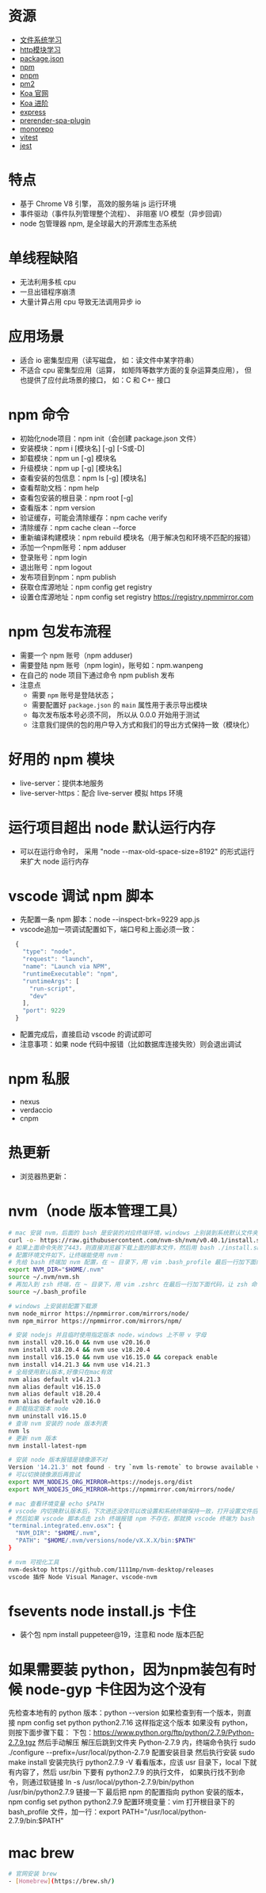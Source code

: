 # 资源
- [文件系统学习](http://www.jianshu.com/p/5683c8a93511)
- [http模块学习](https://my.oschina.net/freddon/blog/513853)
- [package.json](http://mujiang.info/translation/npmjs/files/package.json.html)
- [npm](https://www.npmjs.cn/)
- [pnpm](https://pnpm.io/zh/)
- [pm2](https://pm2.keymetrics.io/)
- [Koa 官网](https://koa.bootcss.com/)
- [Koa 进阶](https://chenshenhai.github.io/koa2-note/note/project/framework.html)
- [express](https://expressjs.com/zh-cn/)
- [prerender-spa-plugin](https://www.npmjs.com/package/prerender-spa-plugin)
- [monorepo](相似包多项目统一管理)
- [vitest](https://cn.vitest.dev/)
- [jest](https://www.jestjs.cn/)

# 特点 
- 基于 Chrome V8 引擎， 高效的服务端 js 运行环境
- 事件驱动（事件队列管理整个流程）、 非阻塞 I/O 模型（异步回调）
- node 包管理器 npm, 是全球最大的开源库生态系统

# 单线程缺陷
- 无法利用多核 cpu
- 一旦出错程序崩溃
- 大量计算占用 cpu 导致无法调用异步 io

# 应用场景
- 适合 io 密集型应用（读写磁盘， 如：读文件中某字符串）
- 不适合 cpu 密集型应用（运算， 如矩阵等数学方面的复杂运算类应用）， 但也提供了应付此场景的接口， 如：C 和 C+- 接口

# npm 命令
- 初始化node项目：npm init（会创建 package.json 文件）
- 安装模块：npm i [模块名] [-g] [-S或-D]
- 卸载模块：npm un [-g] 模块名
- 升级模块：npm up [-g] [模块名]
- 查看安装的包信息：npm ls [-g] [模块名]
- 查看帮助文档：npm help
- 查看包安装的根目录：npm root [-g]
- 查看版本：npm version
- 验证缓存，可能会清除缓存：npm cache verify
- 清除缓存：npm cache clean --force
- 重新编译构建模块：npm rebuild 模块名（用于解决包和环境不匹配的报错）
- 添加一个npm账号：npm adduser
- 登录账号：npm login
- 退出账号：npm logout
- 发布项目到npm：npm publish
- 获取仓库源地址：npm config get registry
- 设置仓库源地址：npm config set registry https://registry.npmmirror.com

# npm 包发布流程
- 需要一个 npm 账号（npm adduser)
- 需要登陆 npm 账号（npm login)，账号如：npm.wanpeng
- 在自己的 node 项目下通过命令 npm publish 发布
- 注意点
  - 需要 `npm` 账号是登陆状态； 
  - 需要配置好 `package.json` 的 `main` 属性用于表示导出模块
  - 每次发布版本号必须不同， 所以从 0.0.0 开始用于测试
  - 注意我们提供的包的用户导入方式和我们的导出方式保持一致（模块化）

# 好用的 npm 模块
- live-server：提供本地服务
- live-server-https：配合 live-server 模拟 https 环境

# 运行项目超出 node 默认运行内存
- 可以在运行命令时， 采用 "node --max-old-space-size=8192" 的形式运行来扩大 node 运行内存

# vscode 调试 npm 脚本
- 先配置一条 npm 脚本：node --inspect-brk=9229 app.js
- vscode追加一项调试配置如下，端口号和上面必须一致：
```js
  {
    "type": "node",
    "request": "launch",
    "name": "Launch via NPM",
    "runtimeExecutable": "npm",
    "runtimeArgs": [
      "run-script",
      "dev"
    ],
    "port": 9229
  }
```
- 配置完成后，直接启动 vscode 的调试即可
- 注意事项：如果 node 代码中报错（比如数据库连接失败）则会退出调试

# npm 私服
- nexus
- verdaccio
- cnpm

# 热更新
- 浏览器热更新：

# nvm（node 版本管理工具）
```bash
# mac 安装 nvm，后面的 bash 是安装的对应终端环境，windows 上别装到系统默认文件夹中，直接装d盘根目录否则可能后续安装node会出问题
curl -o- https://raw.githubusercontent.com/nvm-sh/nvm/v0.40.1/install.sh | bash
# 如果上面命令失败了443，则直接浏览器下载上面的脚本文件，然后用 bash ./install.sh 本地执行下载
# 配置环境文件如下，让终端能使用 nvm：
# 先给 bash 终端加 nvm 配置，在 ~ 目录下，用 vim .bash_profile 最后一行加下面内容
export NVM_DIR="$HOME/.nvm"   
source ~/.nvm/nvm.sh
# 再加入到 zsh 终端，在 ~ 目录下，用 vim .zshrc 在最后一行加下面代码，让 zsh 命令默认执行下面内容
source ~/.bash_profile

# windows 上安装前配置下载源
nvm node_mirror https://npmmirror.com/mirrors/node/
nvm npm_mirror https://npmmirror.com/mirrors/npm/

# 安装 nodejs 并且临时使用指定版本 node，windows 上不带 v 字母
nvm install v20.16.0 && nvm use v20.16.0
nvm install v18.20.4 && nvm use v18.20.4
nvm install v16.15.0 && nvm use v16.15.0 && corepack enable
nvm install v14.21.3 && nvm use v14.21.3
# 全局使用默认版本,好像只在mac有效
nvm alias default v14.21.3
nvm alias default v16.15.0
nvm alias default v18.20.4
nvm alias default v20.16.0
# 卸载指定版本 node
nvm uninstall v16.15.0
# 查询 nvm 安装的 node 版本列表
nvm ls
# 更新 nvm 版本
nvm install-latest-npm

# 安装 node 版本报错是镜像源不对
Version '14.21.3' not found - try `nvm ls-remote` to browse available versions
# 可以切换镜像源后再尝试
export NVM_NODEJS_ORG_MIRROR=https://nodejs.org/dist
export NVM_NODEJS_ORG_MIRROR=https://npmmirror.com/mirrors/node/

# mac 查看环境变量 echo $PATH
# vscode 内切换默认版本后，下次进还没效可以改设置和系统终端保持一致，打开设置文件后，按下面配置
# 然后如果 vscode 脚本点击 zsh 终端报错 npm 不存在，那就换 vscode 终端为 bash 就行
"terminal.integrated.env.osx": {
  "NVM_DIR": "$HOME/.nvm",
  "PATH": "$HOME/.nvm/versions/node/vX.X.X/bin:$PATH"
}

# nvm 可视化工具
nvm-desktop https://github.com/1111mp/nvm-desktop/releases
vscode 插件 Node Visual Manager、vscode-nvm
```

# fsevents node install.js 卡住
- 装个包 npm install puppeteer@19，注意和 node 版本匹配

# 如果需要装 python，因为npm装包有时候 node-gyp 卡住因为这个没有
先检查本地有的 python 版本：python --version
如果检查到有一个版本，则直接 npm config set python python2.7.16 这样指定这个版本
如果没有 python，则按下面步骤下载：
下包：https://www.python.org/ftp/python/2.7.9/Python-2.7.9.tgz 然后手动解压
解压后跳到文件夹 Python-2.7.9 内，终端命令执行 sudo ./configure --prefix=/usr/local/python-2.7.9 配置安装目录
然后执行安装 sudo make install
安装完执行 python2.7.9 -V 看看版本，应该 usr 目录下，local 下就有内容了，然后 usr/bin 下要有 python2.7.9 的执行文件，
如果执行找不到命令，则通过软链接 ln -s /usr/local/python-2.7.9/bin/python /usr/bin/python2.7.9 链接一下
最后把 npm 的配置指向 python 安装的版本，npm config set python python2.7.9
配置环境变量：vim 打开根目录下的 bash_profile 文件，加一行：export PATH="/usr/local/python-2.7.9/bin:$PATH"

# mac brew 
```bash
# 官网安装 brew
- [Homebrew](https://brew.sh/)
```
